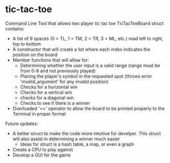 # tic-tac-toe
Command Line Tool that allows two player tic tac toe
TicTacToeBoard struct contains:
  - A list of 9 spaces (0 = TL, 1 = TM, 2 = TR, 3 = ML, etc.) read left to right, top to bottom
  - A constructor that will create a list where each index indicates the position on the board
  - Member functions that will allow for:
    - Determining whether the user input is a valid range (range must be from 0-8 and not previously played)
    - Placing the player's symbol in the requested spot (throws error 'invalid_argument' for any invalid position)
    - Checks for a horizontal win
    - Checks for a vertical win
    - checks for a diagonal win
    - Checks to see if there is a winner
  - Overloaded '<<' operator to allow the board to be printed properly to the Terminal in proper format
  
Future updates:
  - A better struct to make the code more intuitive for develper. This struct will also assist in determining a winner much easier
    - Ideas for struct is a hash table, a map, or even a graph
  - Create a CPU to play against
  - Develop a GUI for the game
